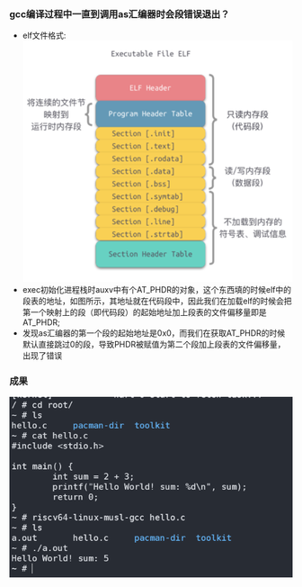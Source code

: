 ### gcc编译过程中一直到调用as汇编器时会段错误退出？

- elf文件格式:
![](fig/elf.png)
- exec初始化进程栈时auxv中有个AT_PHDR的对象，这个东西填的时候elf中的段表的地址，如图所示，其地址就在代码段中，因此我们在加载elf的时候会把第一个映射上的段（即代码段）的起始地址加上段表的文件偏移量即是AT_PHDR;
- 发现as汇编器的第一个段的起始地址是0x0，而我们在获取AT_PHDR的时候默认直接跳过0的段，导致PHDR被赋值为第二个段加上段表的文件偏移量，出现了错误

### 成果

![](fig/gcc.png)